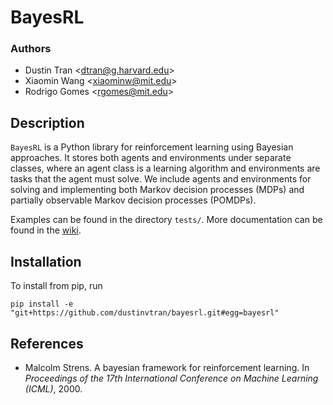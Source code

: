 # BayesRL
### Authors
* Dustin Tran \<dtran@g.harvard.edu\>
* Xiaomin Wang \<xiaominw@mit.edu\>
* Rodrigo Gomes \<rgomes@mit.edu\>

## Description
`BayesRL` is a Python library for reinforcement learning using Bayesian
approaches. It stores both agents and environments under separate classes, where
an agent class is a learning algorithm and environments are tasks that the agent
must solve. We include agents and environments for solving and implementing both
Markov decision processes (MDPs) and partially observable Markov decision
processes (POMDPs).

Examples can be found in the directory `tests/`. More documentation can be found in the [wiki](../../wiki).

## Installation
To install from pip, run
```{bash}
pip install -e "git+https://github.com/dustinvtran/bayesrl.git#egg=bayesrl"
```

## References
* Malcolm Strens. A bayesian framework for reinforcement learning. In _Proceedings of the 17th International Conference on Machine Learning (ICML)_, 2000.

